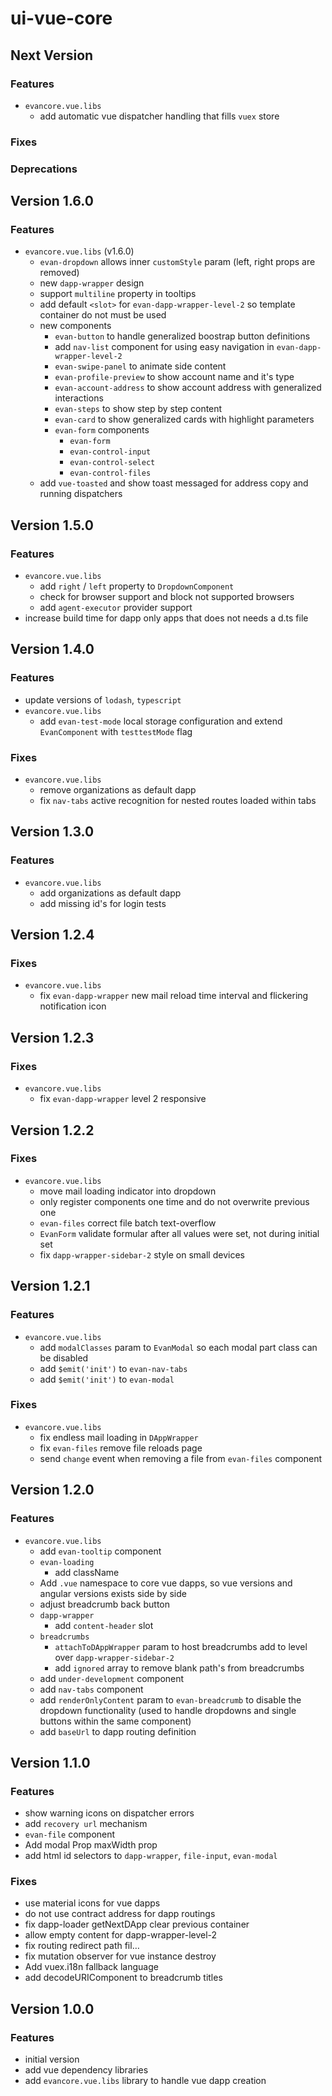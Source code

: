 # ui-vue-core

## Next Version
### Features
- `evancore.vue.libs`
  - add automatic vue dispatcher handling that fills `vuex` store

### Fixes

### Deprecations


## Version 1.6.0
### Features
- `evancore.vue.libs` (v1.6.0)
  - `evan-dropdown` allows inner `customStyle` param (left, right props are removed)
  - new `dapp-wrapper` design
  - support `multiline` property in tooltips
  - add default `<slot>` for `evan-dapp-wrapper-level-2` so template container do not must be used
  - new components
    - `evan-button` to handle generalized boostrap button definitions
    - add `nav-list` component for using easy navigation in `evan-dapp-wrapper-level-2`
    - `evan-swipe-panel` to animate side content
    - `evan-profile-preview` to show account name and it's type
    - `evan-account-address` to show account address with generalized interactions
    - `evan-steps` to show step by step content
    - `evan-card` to show generalized cards with highlight parameters
    - `evan-form` components
      - `evan-form`
      - `evan-control-input`
      - `evan-control-select`
      - `evan-control-files` 
  - add `vue-toasted` and show toast messaged for address copy and running dispatchers


## Version 1.5.0
### Features
- `evancore.vue.libs`
  - add `right` / `left` property to `DropdownComponent`
  - check for browser support and block not supported browsers
  - add `agent-executor` provider support
- increase build time for dapp only apps that does not needs a d.ts file


## Version 1.4.0
### Features
- update versions of `lodash`, `typescript`
- `evancore.vue.libs`
  - add `evan-test-mode` local storage configuration and extend `EvanComponent` with `testtestMode` flag
  
### Fixes
- `evancore.vue.libs`
  - remove organizations as default dapp
  - fix `nav-tabs` active recognition for nested routes loaded within tabs


## Version 1.3.0
### Features
- `evancore.vue.libs`
  - add organizations as default dapp
  - add missing id's for login tests


## Version 1.2.4
### Fixes
- `evancore.vue.libs`
  - fix `evan-dapp-wrapper` new mail reload time interval and flickering notification icon


## Version 1.2.3
### Fixes
- `evancore.vue.libs`
  - fix `evan-dapp-wrapper` level 2 responsive


## Version 1.2.2
### Fixes
- `evancore.vue.libs`
  - move mail loading indicator into dropdown
  - only register components one time and do not overwrite previous one
  - `evan-files` correct file batch text-overflow
  - `EvanForm` validate formular after all values were set, not during initial set
  - fix `dapp-wrapper-sidebar-2` style on small devices


## Version 1.2.1
### Features
- `evancore.vue.libs`
  - add `modalClasses` param to `EvanModal` so each modal part class can be disabled 
  - add `$emit('init')` to `evan-nav-tabs`
  - add `$emit('init')` to `evan-modal`

### Fixes
- `evancore.vue.libs`
  - fix endless mail loading in `DAppWrapper`
  - fix `evan-files` remove file reloads page 
  - send `change` event when removing a file from `evan-files` component


## Version 1.2.0
### Features
- `evancore.vue.libs`
  - add `evan-tooltip` component
  - `evan-loading`
    - add className
  - Add `.vue` namespace to core vue dapps, so vue versions and angular versions exists side by side
  - adjust breadcrumb back button
  - `dapp-wrapper`
    - add `content-header` slot
  - `breadcrumbs`
    - `attachToDAppWrapper` param to host breadcrumbs add to level over `dapp-wrapper-sidebar-2`
    - add `ignored` array to remove blank path's from breadcrumbs
  - add `under-development` component
  - add `nav-tabs` component
  - add `renderOnlyContent` param to `evan-breadcrumb` to disable the dropdown functionality
    (used to handle dropdowns and single buttons within the same component)
  - add `baseUrl` to dapp routing definition


## Version 1.1.0
### Features
- show warning icons on dispatcher errors
- add `recovery url` mechanism
- `evan-file` component
- Add modal Prop maxWidth prop
- add html id selectors to `dapp-wrapper`, `file-input`, `evan-modal`

### Fixes
- use material icons for vue dapps
- do not use contract address for dapp routings
- fix dapp-loader getNextDApp clear previous container
- allow empty content for dapp-wrapper-level-2
- fix routing redirect path fil…
- fix mutation observer for vue instance destroy
- Add vuex.i18n fallback language
- add decodeURIComponent to breadcrumb titles


## Version 1.0.0
### Features
- initial version
- add vue dependency libraries
- add `evancore.vue.libs` library to handle vue dapp creation
